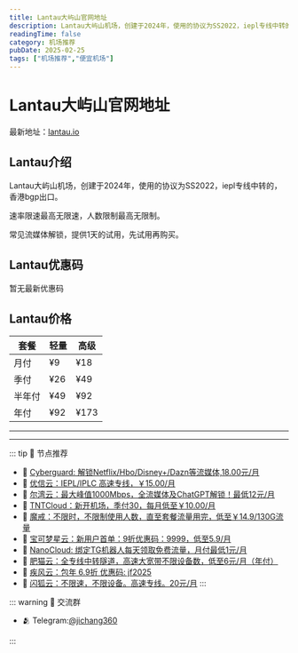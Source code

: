 ```yaml
---
title: Lantau大屿山官网地址
description: Lantau大屿山机场，创建于2024年，使用的协议为SS2022，iepl专线中转的，香港bgp出口。
readingTime: false
category: 机场推荐
pubDate: 2025-02-25
tags: ["机场推荐","便宜机场"]
---
```


# Lantau大屿山官网地址

最新地址：[lantau.io](https://a.suola.link/youxinyun)

## Lantau介绍

Lantau大屿山机场，创建于2024年，使用的协议为SS2022，iepl专线中转的，香港bgp出口。

速率限速最高无限速，人数限制最高无限制。

常见流媒体解锁，提供1天的试用，先试用再购买。

## Lantau优惠码

暂无最新优惠码

## Lantau价格

|套餐|轻量|高级|
|----|----|----|
|月付|¥9|¥18|
|季付|¥26|¥49|
|半年付|¥49|¥92|
|年付|¥92|¥173|

---------
---------

::: tip 🎉 节点推荐
- 🚀 [Cyberguard: 解锁Netflix/Hbo/Disney+/Dazn等流媒体,18.00元/月](https://www.cyberguard.best/#/register?code=XsreC0T5)<br>
- 🚀 [优信云：IEPL/IPLC 高速专线，￥15.00/月](https://www.优信云.com/#/register?code=JRtE5uIV)<br>
- 🚀 [尔湾云：最大峰值1000Mbps，全流媒体及ChatGPT解锁！最低12元/月](https://erwan6.net/auth/register?code=BoObCd)<br>
- 🚀 [TNTCloud：新开机场，季付30，每月低至￥10.00/月](https://haibing822.tntvipaff.cc/#/register?code=GtjJVgml)<br>
- 🚀 [魔戒：不限时，不限制使用人数，直至套餐流量用完，低至￥14.9/130G流量](https://mojie.app/#/register?code=sSdtPtLo)<br>
- 🚀 [宝可梦星云：新用户首单：9折优惠码：9999，低至5.9/月 ](https://a.suola.link/pokemon)<br>
- 🚀 [NanoCloud: 绑定TG机器人每天领取免费流量，月付最低1元/月](https://edu.uodoo.bid/auth/register?code=JMiOQDHf)<br>
- 🚀 [肥猫云：全专线中转隧道，高速大宽带不限设备数，低至6元/月（年付）](https://fchb1188.fcvipaff.cc/register?aff=X1vZd2wf)<br>
- 🚀 [疾风云：包年 6.9折 优惠码: jf2025](https://homes.tr25.cn?code=ReCm)<br>
- 🚀 [闪狐云：不限速，不限设备。高速专线。20元/月](https://inv02.ffaff.cc/register?aff=WQApz2pv)
:::

::: warning  💬 交流群

- 🫂 Telegram:[@jichang360](https://t.me/jichang360)

:::
